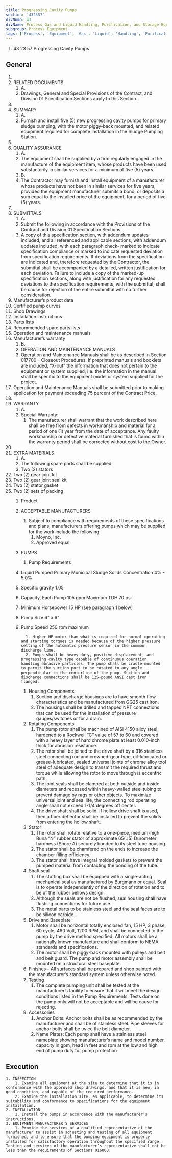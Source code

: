 ```yaml
---
title: Progressing Cavity Pumps
section: '432357'
divNumb: 43
divName: Process Gas and Liquid Handling, Purification, and Storage Equipment
subgroup: Process Equipment
tags: ['Process', 'Equipment', 'Gas', 'Liquid', 'Handling', 'Purification', 'Storage', 'Progressing', 'Cavity', 'Pumps']
---
```


   1. 43 23 57 Progressing Cavity Pumps


## General

1.
1. RELATED DOCUMENTS
   1. A.
   1. Drawings, General and Special Provisions of the Contract, and Division 01 Specification Sections apply to this Section.
2.
1. SUMMARY
   1. A.
   1. Furnish and install five (5) new progressing cavity pumps for primary sludge pumping, with the motor piggy-back mounted, and related equipment required for complete installation in the Sludge Pumping Station.
3.
1. QUALITY ASSURANCE
   1. A.
   1. The equipment shall be supplied by a firm regularly engaged in the manufacture of the equipment item, whose products have been used satisfactorily in similar services for a minimum of five (5) years.
   1. B.
   1. The Contractor may furnish and install equipment of a manufacturer whose products have not been in similar services for five years, provided the equipment manufacturer submits a bond, or deposits a sum equal to the installed price of the equipment, for a period of five (5) years.
4.
1. SUBMITTALS
   1. A.
   1. Submit the following in accordance with the Provisions of the Contract and Division 01 Specification Sections.
   1. A copy of this specification section, with addendum updates included, and all referenced and applicable sections, with addendum updates included, with each paragraph check- marked to indicate specification compliance or marked to indicate requested deviation from specification requirements. If deviations from the specification are indicated and, therefore requested by the Contractor, the submittal shall be accompanied by a detailed, written justification for each deviation. Failure to include a copy of the marked-up specification sections, along with justification for any requested deviations to the specification requirements, with the submittal, shall be cause for rejection of the entire submittal with no further consideration.
2. Manufacturer’s product data
3. Certified pump curves
4. Shop Drawings
5. Installation instructions
6. Parts lists
7. Recommended spare parts lists
8. Operation and maintenance manuals
9. Manufacturer’s warranty
   1. B.
   1. OPERATION AND MAINTENANCE MANUALS
   1. Operation and Maintenance Manuals shall be as described in Section 017700 – Closeout Procedures. If preprinted manuals and booklets are included, “X-out” the information that does not pertain to the equipment or system supplied; i.e. the information in the manual shall be specific to the equipment model or system supplied for the project.
2. Operation and Maintenance Manuals shall be submitted prior to making application for payment exceeding 75 percent of the Contract Price.
5.
1. WARRANTY
   1. A.
   1. Special Warranty:
      1. The manufacturer shall warrant that the work described here shall be free from defects in workmanship and material for a period of one (1) year from the date of acceptance. Any faulty workmanship or defective material furnished that is found within the warranty period shall be corrected without cost to the Owner.
6.
1. EXTRA MATERIALS
   1. A.
   1. The following spare parts shall be supplied
   1. Two (2) stators
2. Two (2) gear joint kit
3. Two (2) gear joint seal kit
4. Two (2) stator gasket
5. Two (2) sets of packing
   1. Product

	1. ACCEPTABLE MANUFACTURERS
		1. Subject to compliance with requirements of these specifications and plans, manufacturers offering pumps which may be supplied for the work include the following:
			1. Moyno, Inc.
			2. Approved equal.
	2. PUMPS
		1. Pump Requirements
   1. Liquid Pumped Primary Municipal Sludge Solids Concentration 4% - 5.0%
   1. Specific gravity 1.05
   1. Capacity, Each Pump 105 gpm Maximum TDH 70 psi
   1. Minimum Horsepower 15 HP (see paragraph 1 below)
   1. Pump Size 6" x 6"
   1. Pump Speed 250 rpm maximum

			1. Higher HP motor than what is required for normal operating and starting torques is needed because of the higher pressure setting of the automatic pressure sensor in the common discharge line.
			2. Pumps shall be heavy duty, positive displacement, and progressing cavity type capable of continuous operation handling abrasive particles. The pump shall be cradle-mounted to permit the suction port to be rotated to any angle perpendicular to the centerline of the pump. Suction and discharge connections shall be 125-pound ANSI cast iron flanged.
		1. Housing Components
			1. Suction and discharge housings are to have smooth flow characteristics and be manufactured from GG25 cast iron.
			2. The housings shall be drilled and tapped NPT connections that can be used for the installation of pressure gauges/switches or for a drain.
		2. Rotating Components
			1. The pump rotor shall be machined of AISI 4150 alloy steel, hardened to a Rockwell “C” value of 57 to 60 and covered with a heavy layer of hard chrome plate at least 0.010-inch thick for abrasion resistance.
			2. The rotor shall be joined to the drive shaft by a 316 stainless steel connecting rod and crowned-gear type, oil-lubricated or grease-lubricated, sealed universal joints of chrome alloy tool steel of adequate design to transmit the required thrust and torque while allowing the rotor to move through is eccentric path.
			3. The joint seals shall be clamped at both outside and inside diameters and recessed within heavy-walled steel tubing to prevent damage by rags or other objects. To maximize universal joint and seal life, the connecting rod operating angle shall not exceed 1-1/4 degrees off center.
			4. The drive shaft shall be solid. If hollow drive shaft is used, then a fiber deflector shall be installed to prevent the solids from entering the hollow shaft.
		3. Stator
			1. The rotor shall rotate relative to a one-piece, medium-high Buna “N” rubber stator of approximate 65(±5) Durometer hardness (Shore A) securely bonded to its steel tube housing.
			2. The stator shall be chamfered on the ends to increase the chamber filling efficiency.
			3. The stator shall have integral molded gaskets to prevent the pumped material from contacting the bonding of the tube.
		4. Shaft seal
			1. The stuffing box shall be equipped with a single-acting mechanical seal as manufactured by Burgmann or equal. Seal is to operate independently of the direction of rotation and to be of the rubber bellows design.
			2. Although the seals are not be flushed, seal housing shall have flushing connections for future use.
			3. The metal parts to be stainless steel and the seal faces are to be silicon carbide.
		5. Drive and Baseplate
			1. Motor shall be horizontal totally enclosed fan, 15 HP, 3 phase, 60 cycle, 460 Volt, 1200 RPM, and shall be connected to the pump by the drive method specified. All motors shall be a nationally known manufacture and shall conform to NEMA standards and specifications.
			2. The motor shall be piggy-back mounted with pulleys and belt and belt guard. The pump and motor assembly shall be mounted on a structural steel baseplate.
		6. Finishes - All surfaces shall be prepared and shop painted with the manufacturer’s standard system unless otherwise noted.
		7. Testing
			1. The complete pumping unit shall be tested at the manufacturer’s facility to ensure that it will meet the design conditions listed in the Pump Requirements. Tests done on the pump only will not be acceptable and will be cause for rejecting.
		8. Accessories
			1. Anchor Bolts: Anchor bolts shall be as recommended by the manufacturer and shall be of stainless steel. Pipe sleeves for anchor bolts shall be twice the bolt diameter.
			2. Name Plates: Each pump shall have a stainless steel nameplate showing manufacturer’s name and model number, capacity in gpm, head in feet and rpm at the low and high end of pump duty for pump protection

## Execution


	1. INSPECTION
		1. Examine all equipment at the site to determine that it is in conformance with the approved shop drawings, and that it is new, in good condition, and capable of the required performance.
		2. Examine the installation site, as applicable, to determine its suitability and conformance to specifications for the equipment installation.
	2. INSTALLATION
		1. Install the pumps in accordance with the manufacturer’s instructions.
	3. EQUIPMENT MANUFACTURER’S SERVICES
		1. Provide the services of a qualified representative of the manufacturer to assist in adjusting and testing of all equipment furnished, and to ensure that the pumping equipment is properly installed for satisfactory operation throughout the specified range. Testing and services of the manufacturer’s representative shall not be less than the requirements of Sections 016000.
   
